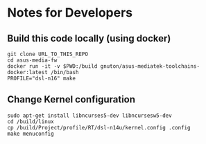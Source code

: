 Notes for Developers
====================
## Build this code locally (using docker)
```
git clone URL_TO_THIS_REPO
cd asus-media-fw
docker run -it -v $PWD:/build gnuton/asus-mediatek-toolchains-docker:latest /bin/bash
PROFILE="dsl-n16" make
```

## Change Kernel configuration
```
sudo apt-get install libncurses5-dev libncursesw5-dev
cd /build/linux
cp /build/Project/profile/RT/dsl-n14u/kernel.config .config
make menuconfig
```
